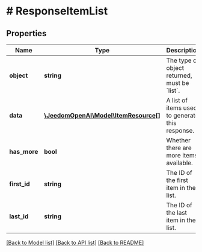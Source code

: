 # # ResponseItemList

## Properties

Name | Type | Description | Notes
------------ | ------------- | ------------- | -------------
**object** | **string** | The type of object returned, must be &#x60;list&#x60;. |
**data** | [**\JeedomOpenAI\Model\ItemResource[]**](ItemResource.md) | A list of items used to generate this response. |
**has_more** | **bool** | Whether there are more items available. |
**first_id** | **string** | The ID of the first item in the list. |
**last_id** | **string** | The ID of the last item in the list. |

[[Back to Model list]](../../README.md#models) [[Back to API list]](../../README.md#endpoints) [[Back to README]](../../README.md)

